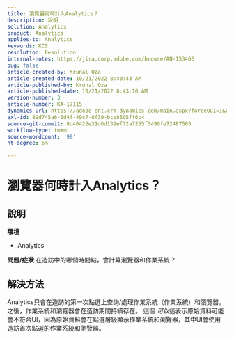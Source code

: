 ```yaml
---
title: 瀏覽器何時計入Analytics？
description: 說明
solution: Analytics
product: Analytics
applies-to: Analytics
keywords: KCS
resolution: Resolution
internal-notes: https://jira.corp.adobe.com/browse/AN-153466
bug: false
article-created-by: Krunal Oza
article-created-date: 10/21/2022 8:40:43 AM
article-published-by: Krunal Oza
article-published-date: 10/21/2022 8:43:16 AM
version-number: 3
article-number: KA-17115
dynamics-url: https://adobe-ent.crm.dynamics.com/main.aspx?forceUCI=1&pagetype=entityrecord&etn=knowledgearticle&id=d401d507-1c51-ed11-bba2-0022480867fb
exl-id: 89d745a6-6d4f-49c7-8f30-bce8505ff6c4
source-git-commit: 8d40422e31d6d132ef72a7255f5490fe72487505
workflow-type: tm+mt
source-wordcount: '99'
ht-degree: 6%

---
```


# 瀏覽器何時計入Analytics？

## 說明

<b>環境</b>
- Analytics



<b>問題/症狀</b>
在造訪中的哪個時間點，會計算瀏覽器和作業系統？


## 解決方法


Analytics只會在造訪的第一次點選上查詢/處理作業系統（作業系統）和瀏覽器。 之後，作業系統和瀏覽器會在造訪期間持續存在。 這個 *可以*&#x200B;這表示原始資料可能會不符合UI，因為原始資料會在點選層級顯示作業系統和瀏覽器，其中UI會使用造訪首次點選的作業系統和瀏覽器。
